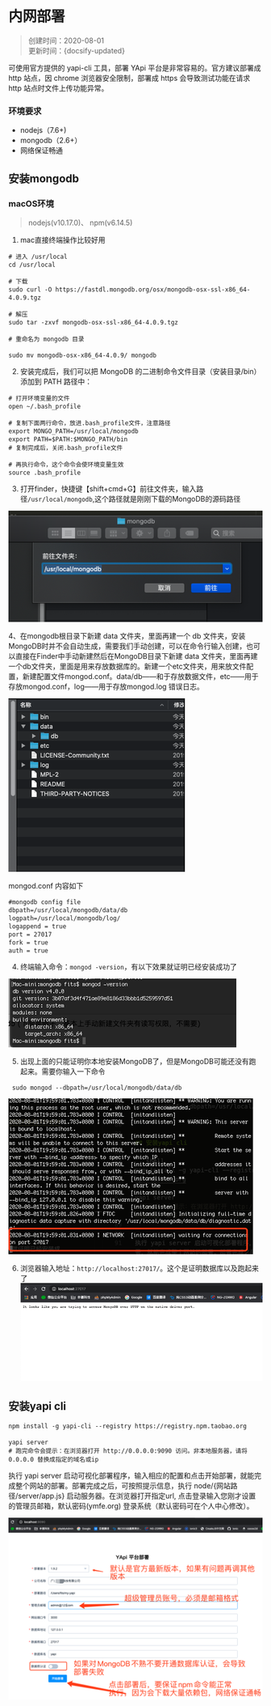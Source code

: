 # 内网部署
> 创建时间：2020-08-01                
> 更新时间：{docsify-updated}

可使用官方提供的 yapi-cli 工具，部署 YApi 平台是非常容易的。官方建议部署成 http 站点，因 chrome 浏览器安全限制，部署成 https 会导致测试功能在请求 http 站点时文件上传功能异常。


### 环境要求

* nodejs（7.6+)
* mongodb（2.6+）
* 网络保证畅通

## 安装mongodb

### macOS环境
> nodejs(v10.17.0)、 npm(v6.14.5)

1. mac直接终端操作比较好用

```shell
# 进入 /usr/local
cd /usr/local

# 下载
sudo curl -O https://fastdl.mongodb.org/osx/mongodb-osx-ssl-x86_64-4.0.9.tgz

# 解压
sudo tar -zxvf mongodb-osx-ssl-x86_64-4.0.9.tgz

# 重命名为 mongodb 目录

sudo mv mongodb-osx-x86_64-4.0.9/ mongodb
```


2. 安装完成后，我们可以把 MongoDB 的二进制命令文件目录（安装目录/bin）添加到 PATH 路径中：


```shell
# 打开环境变量的文件
open ~/.bash_profile

# 复制下面两行命令，放进.bash_profile文件，注意路径
export MONGO_PATH=/usr/local/mongodb
export PATH=$PATH:$MONGO_PATH/bin
# 复制完成后，关闭.bash_profile文件

# 再执行命令，这个命令会使环境变量生效
source .bash_profile 
```

3. 打开finder，快捷键【shift+cmd+G】前往文件夹，输入路径`/usr/local/mongodb`,这个路径就是刚刚下载的MongoDB的源码路径

![图 13](../images/562b390d218c2d07bb7fc853780d205557c971633191c35bd88ee9e9d3b750cc.png)  

4、在mongodb根目录下新建 data 文件夹，里面再建一个 db 文件夹，安装MongoDB时并不会自动生成，需要我们手动创建，可以在命令行输入创建，也可以直接在Finder中手动新建然后在MongoDB目录下新建 data 文件夹，里面再建一个db文件夹，里面是用来存放数据库的。新建一个etc文件夹，用来放文件配置，新建配置文件mongod.conf。data/db——和于存放数据文件，etc——用于存放mongod.conf，log——用于存放mongod.log 错误日志。

![图 14](../images/55d201ea660c2188d45cb7b5a24799c4b1504930f02237e2145eeb4ceb775d68.png)  

mongod.conf 内容如下
```shell
#mongodb config file
dbpath=/usr/local/mongodb/data/db
logpath=/usr/local/mongodb/log/ 
logappend = true 
port = 27017 
fork = true 
auth = true
```

4. 终端输入命令：`mongod -version`，有以下效果就证明已经安装成功了

![图 15](../images/557d15941dd3e6ee09e5689475b8938202ad906980176ec9362db65631535342.png) 

5. 出现上面的只能证明你本地安装MongoDB了，但是MongoDB可能还没有跑起来。需要你输入一下命令
```shell
 sudo mongod --dbpath=/usr/local/mongodb/data/db
```
![图 17](../images/47284a141f160518cfeaa9f0eea918ef794aa7ae2b4dd058712b8daf3fba6315.png)  

6. 浏览器输入地址：`http://localhost:27017/`。这个是证明数据库以及跑起来了
![图 18](../images/1f3886c5b12bea9e950c07250381e00223efd6ca638beb026f5c44ab102d5606.png)  



## 安装yapi cli

```shell
npm install -g yapi-cli --registry https://registry.npm.taobao.org

yapi server
# 跑完命令会提示：在浏览器打开 http://0.0.0.0:9090 访问。非本地服务器，请将 0.0.0.0 替换成指定的域名或ip 
```

执行 yapi server 启动可视化部署程序，输入相应的配置和点击开始部署，就能完成整个网站的部署。部署完成之后，可按照提示信息，执行 node/{网站路径/server/app.js} 启动服务器。在浏览器打开指定url, 点击登录输入您刚才设置的管理员邮箱，默认密码(ymfe.org) 登录系统（默认密码可在个人中心修改）。

![图 16](../images/09e5de72c96ad4866add945c47e5cc4b96559a9b8f8ae98d2a20f43b9335ff59.png)  
